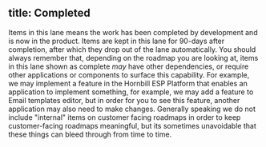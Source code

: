 title: Completed
------------
Items in this lane means the work has been completed by development and is now in the product.  Items are kept in this lane for 90-days after completion, after which they drop out of the lane automatically.  You should always remember that, depending on the roadmap you are looking at, items in this lane shown as complete *may* have other dependencies, or require other applications or components to surface this capability. For example, we may implement a feature in the Hornbill ESP Platform that enables an application to implement something, for example, we may add a feature to Email templates editor, but in order for you to see this feature, another application may also need to make changes. Generally speaking we do not include "internal" items on customer facing roadmaps in order to keep customer-facing roadmaps meaningful, but its sometimes unavoidable that these things can bleed through from time to time.
